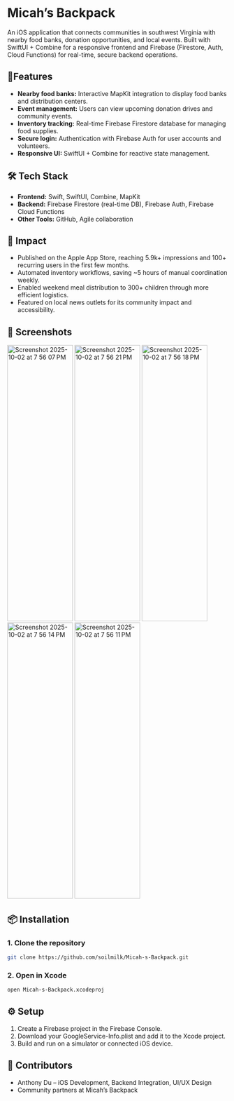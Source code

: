 # Micah’s Backpack

An iOS application that connects communities in southwest Virginia with nearby food banks, donation opportunities, and local events. Built with SwiftUI + Combine for a responsive frontend and Firebase (Firestore, Auth, Cloud Functions) for real-time, secure backend operations. 

## 📱Features
- **Nearby food banks:** Interactive MapKit integration to display food banks and distribution centers.
- **Event management:** Users can view upcoming donation drives and community events.
- **Inventory tracking:** Real-time Firebase Firestore database for managing food supplies.
- **Secure login:** Authentication with Firebase Auth for user accounts and volunteers.
- **Responsive UI:** SwiftUI + Combine for reactive state management.

## 🛠️ Tech Stack
- **Frontend:** Swift, SwiftUI, Combine, MapKit
- **Backend:** Firebase Firestore (real-time DB), Firebase Auth, Firebase Cloud Functions
- **Other Tools:** GitHub, Agile collaboration

## 🚀 Impact
- Published on the Apple App Store, reaching 5.9k+ impressions and 100+ recurring users in the first few months.
- Automated inventory workflows, saving ~5 hours of manual coordination weekly.
- Enabled weekend meal distribution to 300+ children through more efficient logistics.
- Featured on local news outlets for its community impact and accessibility.

## 📸 Screenshots
<img width="150" height="630" alt="Screenshot 2025-10-02 at 7 56 07 PM" src="https://github.com/user-attachments/assets/b18ef68b-cf11-4797-a139-73cbe01d775d" />
<img width="150" height="630" alt="Screenshot 2025-10-02 at 7 56 21 PM" src="https://github.com/user-attachments/assets/4ff1aec9-ea7f-4d1f-bd3e-9d5b791fc045" />
<img width="150" height="630" alt="Screenshot 2025-10-02 at 7 56 18 PM" src="https://github.com/user-attachments/assets/9ff80359-2f75-42cc-b58a-63576ecc3d9b" />
<img width="150" height="630" alt="Screenshot 2025-10-02 at 7 56 14 PM" src="https://github.com/user-attachments/assets/e1320734-8d7c-4486-a2cc-7d28d6acab62" />
<img width="150" height="630" alt="Screenshot 2025-10-02 at 7 56 11 PM" src="https://github.com/user-attachments/assets/a8041c5f-ecbe-4b3b-80b2-a1ca005bc28a" />

## 📦 Installation

### 1. Clone the repository
```bash
git clone https://github.com/soilmilk/Micah-s-Backpack.git  
```

### 2. Open in Xcode
```bash
open Micah-s-Backpack.xcodeproj
```
## ⚙️ Setup
1. Create a Firebase project in the Firebase Console. 
2. Download your GoogleService-Info.plist and add it to the Xcode project.
3. Build and run on a simulator or connected iOS device.

## 👥 Contributors
- Anthony Du – iOS Development, Backend Integration, UI/UX Design
- Community partners at Micah’s Backpack
